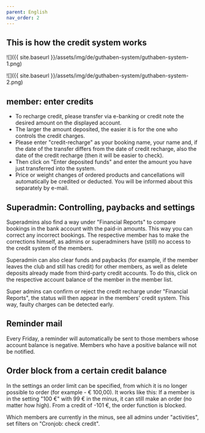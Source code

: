 ```yaml
---
parent: English
nav_order: 2
---
```

## This is how the credit system works

![]({{ site.baseurl }}/assets/img/de/guthaben-system/guthaben-system-1.png)

![]({{ site.baseurl }}/assets/img/de/guthaben-system/guthaben-system-2.png)

## member: enter credits
* To recharge credit, please transfer via e-banking or credit note the desired amount on the displayed account.
* The larger the amount deposited, the easier it is for the one who controls the credit charges.
* Please enter "credit-recharge" as your booking name, your name and, if the date of the transfer differs from the date of credit recharge, also the date of the credit recharge (then it will be easier to check).
* Then click on "Enter deposited funds" and enter the amount you have just transferred into the system.
* Price or weight changes of ordered products and cancellations will automatically be credited or deducted. You will be informed about this separately by e-mail.

## Superadmin: Controlling, paybacks and settings
Superadmins also find a way under "Financial Reports" to compare bookings in the bank account with the paid-in amounts. This way you can correct any incorrect bookings. The respective member has to make the corrections himself, as admins or superadminers have (still) no access to the credit system of the members.

Superadmin can also clear funds and paybacks (for example, if the member leaves the club and still has credit) for other members, as well as delete deposits already made from third-party credit accounts. To do this, click on the respective account balance of the member in the member list.

Super admins can confirm or reject the credit recharge under "Financial Reports", the status will then appear in the members' credit system. This way, faulty charges can be detected early.

## Reminder mail
Every Friday, a reminder will automatically be sent to those members whose account balance is negative. Members who have a positive balance will not be notified.

## Order block from a certain credit balance
In the settings an order limit can be specified, from which it is no longer possible to order (for example - € 100,00).
It works like this: If a member is in the setting "100 €" with 99 € in the minus, it can still make an order (no matter how high). From a credit of -101 €, the order function is blocked.

Which members are currently in the minus, see all admins under "activities", set filters on "Cronjob: check credit".